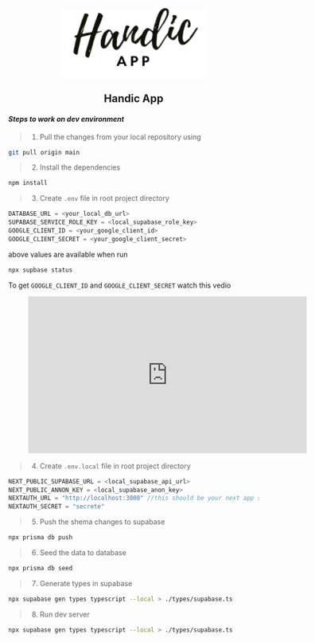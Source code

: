 <div style="display:flex;justify-content:center;">
  <img src="./public/HandicAppLogo.png"/>
</div>
<h2 style="text-align:center;"> Handic App</h2>

**_<h4>Steps to work on dev environment</h4>_**

> 1. Pull the changes from your local repository using<br>

```bash
git pull origin main
```

> 2. Install the dependencies

```bash
npm install
```

> 3. Create `.env` file in root project directory

```javascript
DATABASE_URL = <your_local_db_url>
SUPABASE_SERVICE_ROLE_KEY = <local_supabase_role_key>
GOOGLE_CLIENT_ID = <your_google_client_id>
GOOGLE_CLIENT_SECRET = <your_google_client_secret>
```

above values are available when run

```bash
npx supbase status
```

To get `GOOGLE_CLIENT_ID` and `GOOGLE_CLIENT_SECRET` watch this vedio

<!-- blankLine -->
<figure class="video_container">
<iframe width="560" height="315" src="https://www.youtube.com/embed/tjCxuDh5e9I" title="YouTube video player" frameborder="0" allowfullscreen></iframe>
</figure>
<!-- blankLine -->

> 4. Create `.env.local` file in root project directory

```javascript
NEXT_PUBLIC_SUPABASE_URL = <local_supabase_api_url>
NEXT_PUBLIC_ANNON_KEY = <local_supabase_anon_key>
NEXTAUTH_URL = "http://localhost:3000" //this should be your next app server url
NEXTAUTH_SECRET = "secrete"
```

> 5. Push the shema changes to supabase

```bash
npx prisma db push
```

> 6. Seed the data to database

```bash
npx prisma db seed
```

> 7. Generate types in supabase

```bash
npx supabase gen types typescript --local > ./types/supabase.ts
```

> 8. Run dev server

```bash
npx supabase gen types typescript --local > ./types/supabase.ts
```
